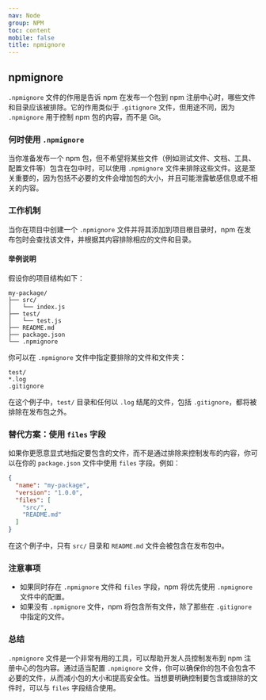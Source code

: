```yaml
---
nav: Node
group: NPM
toc: content
mobile: false
title: npmignore
---
```


## npmignore

`.npmignore` 文件的作用是告诉 npm 在发布一个包到 npm 注册中心时，哪些文件和目录应该被排除。它的作用类似于 `.gitignore` 文件，但用途不同，因为 `.npmignore` 用于控制 npm 包的内容，而不是 Git。

### 何时使用 `.npmignore`

当你准备发布一个 npm 包，但不希望将某些文件（例如测试文件、文档、工具、配置文件等）包含在包中时，可以使用 `.npmignore` 文件来排除这些文件。这是至关重要的，因为包括不必要的文件会增加包的大小，并且可能泄露敏感信息或不相关的内容。

### 工作机制

当你在项目中创建一个 `.npmignore` 文件并将其添加到项目根目录时，npm 在发布包时会查找该文件，并根据其内容排除相应的文件和目录。

#### 举例说明

假设你的项目结构如下：

```
my-package/
├── src/
│   └── index.js
├── test/
│   └── test.js
├── README.md
├── package.json
└── .npmignore
```

你可以在 `.npmignore` 文件中指定要排除的文件和文件夹：

```plaintext
test/
*.log
.gitignore
```

在这个例子中，`test/` 目录和任何以 `.log` 结尾的文件，包括 `.gitignore`，都将被排除在发布包之外。

### 替代方案：使用 `files` 字段

如果你更愿意显式地指定要包含的文件，而不是通过排除来控制发布的内容，你可以在你的 `package.json` 文件中使用 `files` 字段。例如：

```json
{
  "name": "my-package",
  "version": "1.0.0",
  "files": [
    "src/",
    "README.md"
  ]
}
```

在这个例子中，只有 `src/` 目录和 `README.md` 文件会被包含在发布包中。

### 注意事项

- 如果同时存在 `.npmignore` 文件和 `files` 字段，npm 将优先使用 `.npmignore` 文件中的配置。
- 如果没有 `.npmignore` 文件，npm 将包含所有文件，除了那些在 `.gitignore` 中指定的文件。

### 总结

`.npmignore` 文件是一个非常有用的工具，可以帮助开发人员控制发布到 npm 注册中心的包内容。通过适当配置 `.npmignore` 文件，你可以确保你的包不会包含不必要的文件，从而减小包的大小和提高安全性。当想要明确控制要包含或排除的文件时，可以与 `files` 字段结合使用。


